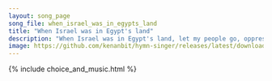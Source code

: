 ```yaml
---
layout: song_page
song_file: when_israel_was_in_egypts_land
title: "When Israel was in Egypt's land"
description: "When Israel was in Egypt's land, let my people go, oppressed so hard they could not stand, let my people go.    Go down, Moses, way down in Egypt's la... christian 4part acapella 5verse musicbyother textbyother chords"
image: https://github.com/kenanbit/hymn-singer/releases/latest/download/when_israel_was_in_egypts_land-trad.png
---
```


{% include choice_and_music.html %}